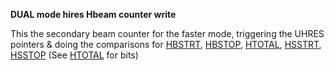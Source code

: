 **DUAL mode hires Hbeam counter write**

This the secondary beam counter for the faster mode, triggering the UHRES pointers & doing the comparisons for [HBSTRT](/hardware:hbstrt), [HBSTOP](/hardware:hbstrt), [HTOTAL](/hardware:htotal), [HSSTRT](/hardware:hsstrt), [HSSTOP](/hardware:hsstop) (See [HTOTAL](/hardware:htotal) for bits)

